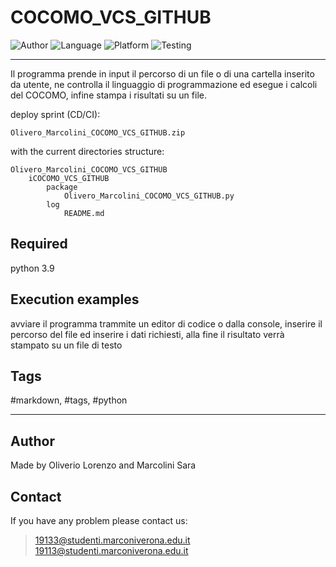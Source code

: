 # COCOMO_VCS_GITHUB
![Author](https://img.shields.io/badge/author-Oliverio20%Lorenzo20%Marcolini20%Sara-light?style=flat)
![Language](https://img.shields.io/badge/language-python-orange?style=flat)
![Platform](https://img.shields.io/badge/OS%20platform%20supported-All-blue?style=flat)
![Testing](https://img.shields.io/badge/version-v01.01-green)

***

Il programma prende in input il percorso di un file o di una cartella inserito da utente, ne controlla il linguaggio di programmazione ed esegue i calcoli del COCOMO, infine stampa i risultati su un file.

deploy sprint (CD/CI):

    Olivero_Marcolini_COCOMO_VCS_GITHUB.zip

with the current directories structure:

    Olivero_Marcolini_COCOMO_VCS_GITHUB
        iCOCOMO_VCS_GITHUB
            package
                Olivero_Marcolini_COCOMO_VCS_GITHUB.py
            log
                README.md

## Required

python 3.9

## Execution examples

avviare il programma trammite un editor di codice o dalla console, inserire il percorso del file ed inserire i dati richiesti, alla fine il risultato verrà stampato su un file di testo

## Tags

 #markdown, #tags, #python

***

## Author

Made by Oliverio Lorenzo and Marcolini Sara

## Contact

If you have any problem please contact us:
> 19133@studenti.marconiverona.edu.it
> 19113@studenti.marconiverona.edu.it
